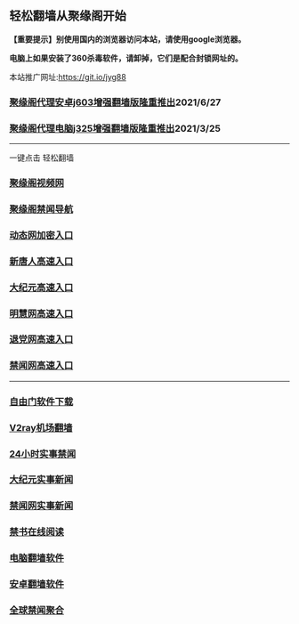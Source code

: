## 轻松翻墙从聚缘阁开始

**【重要提示】别使用国内的浏览器访问本站，请使用google浏览器。**

**电脑上如果安装了360杀毒软件，请卸掉，它们是配合封锁网址的。**

本站推广网址:https://git.io/jyg88

### [聚缘阁代理安卓j603增强翻墙版隆重推出](https://gitlab.com/juyuange/2/-/raw/master/j603.apk)2021/6/27

### [聚缘阁代理电脑j325增强翻墙版隆重推出](https://gitlab.com/juyuange/2/-/raw/master/j325dn.rar)2021/3/25


***

一键点击 轻松翻墙

### [聚缘阁视频网](http://tzfd.b88.bwhite.me/tv)

### [聚缘阁禁闻导航](http://tzpp.b88.bwhite.me/dh1)

### [动态网加密入口](http://tz9.b88.bwhite.me/2/xxx/c3334g)

### [新唐人高速入口](http://9tz.b88.bwhite.me/2/xxx/u5x)

### [大纪元高速入口](http://t2z.b88.bwhite.me/2/xxx/x7g)

### [明慧网高速入口](http://t3z.b88.bwhite.me/2/xxx/e3x)

### [退党网高速入口](http://6tz.b88.bwhite.me/2/xxx/e8x)

### [禁闻网高速入口](http://tyz.b88.bwhite.me/2/xxx/e16x)


***


### [自由门软件下载](https://git.io/skyfree)

### [V2ray机场翻墙](https://github.com/bannedbook/fanqiang/wiki/V2ray%E6%9C%BA%E5%9C%BA)

### [24小时实事禁闻](https://github.com/fyvn2199/djy/blob/master/gb/n24hr.md?dfh#1)

### [大纪元实事新闻](https://github.com/fyvn2199/djy/blob/master/gb/nsc413.md?dfh#1)

### [禁闻网实事新闻](https://github.com/fqnews/bnews)

### [禁书在线阅读](https://github.com/txyzum203/djy/blob/master/gb/9p.md?flntdtv#1)

### [电脑翻墙软件](https://github.com/Alvin9999/new-pac/wiki)

### [安卓翻墙软件](https://git.io/afq)

### [全球禁闻聚合](https://github.com/gfw-breaker/banned-news1/blob/master/README.md)












